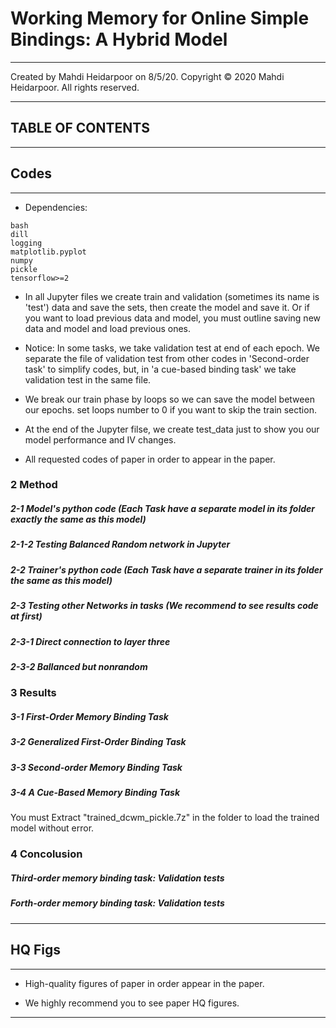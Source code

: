 # Working Memory for Online Simple Bindings: A Hybrid Model
__________________________________________________________________________________________________________
Created by Mahdi Heidarpoor on 8/5/20.
Copyright © 2020 Mahdi Heidarpoor. All rights reserved.
__________________________________________________________________________________________________________
## TABLE OF CONTENTS
__________________________________________________________________________________________________________
## Codes
__________________________________________________________________________________________________________
* Dependencies:
```
bash
dill
logging
matplotlib.pyplot
numpy
pickle
tensorflow>=2
```

* In all Jupyter files we create train and validation (sometimes its name is 'test') data and save the sets, then create the model and save it. Or if you want to load previous data and model, you must outline saving new data and model and load previous ones. 

* Notice: In some tasks, we take validation test at end of each epoch. We separate the file of validation test from other codes in 'Second-order task' to simplify codes, but, in 'a cue-based binding task' we take validation test in the same file.

* We break our train phase by loops so we can save the model between our epochs. set loops number to 0 if you want to skip the train section.

* At the end of the Jupyter filse, we create  test_data just to show you our model performance and IV changes.

* All requested codes of paper in order to appear in the paper.

### 2 Method

##### 2-1 Model's python code (Each Task have a separate model in its folder exactly the same as this model)
##### 2-1-2 Testing Balanced Random network in Jupyter
##### 2-2 Trainer's python code (Each Task have a separate trainer in its folder the same as this model)
##### 2-3 Testing other Networks in tasks (We recommend to see results code at first)
##### 2-3-1 Direct connection to layer three
##### 2-3-2 Ballanced but nonrandom

### 3 Results

##### 3-1 First-Order Memory Binding Task
##### 3-2 Generalized First-Order Binding Task
##### 3-3 Second-order Memory Binding Task
##### 3-4 A Cue-Based Memory Binding Task
You must Extract "trained_dcwm_pickle.7z" in the folder to load the trained model without error.

### 4 Concolusion

##### Third-order  memory binding task: Validation tests
##### Forth-order memory binding task: Validation tests
__________________________________________________________________________________________________________

## HQ Figs
__________________________________________________________________________________________________________
* High-quality figures of paper in order appear in the paper.

* We highly recommend you to see paper HQ figures.

__________________________________________________________________________________________________________
